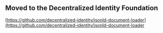 ## Moved to the Decentralized Identity Foundation

[https://github.com/decentralized-identity/jsonld-document-loader](https://github.com/decentralized-identity/jsonld-document-loader
